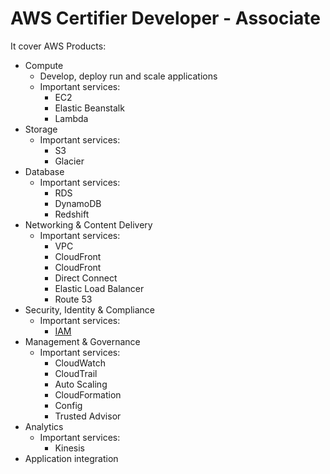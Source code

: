 # AWS Certifier Developer - Associate

It cover AWS Products:
- Compute
    - Develop, deploy run and scale applications
    - Important services:
        - EC2
        - Elastic Beanstalk
        - Lambda
- Storage
    - Important services:
        - S3
        - Glacier
- Database
    - Important services:
        - RDS
        - DynamoDB
        - Redshift
- Networking & Content Delivery
    - Important services:
        - VPC
        - CloudFront
        - CloudFront
        - Direct Connect
        - Elastic Load Balancer
        - Route 53
- Security, Identity & Compliance
    - Important services:
        - [IAM](IAM.md)
- Management & Governance
    - Important services:
        - CloudWatch
        - CloudTrail
        - Auto Scaling
        - CloudFormation
        - Config
        - Trusted Advisor
- Analytics
    - Important services:
        - Kinesis
- Application integration
